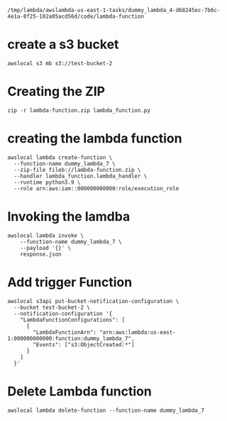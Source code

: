 ```
/tmp/lambda/awslambda-us-east-1-tasks/dummy_lambda_4-d68245ec-7b6c-4e1a-8f25-102a05acd56d/code/lambda-function
```

# create a s3 bucket
```
awslocal s3 mb s3://test-bucket-2 
```

# Creating the ZIP 
```
zip -r lambda-function.zip lambda_function.py
```

# creating the lambda function 
```
awslocal lambda create-function \
  --function-name dummy_lambda_7 \
  --zip-file fileb://lambda-function.zip \
  --handler lambda_function.lambda_handler \
  --runtime python3.9 \
  --role arn:aws:iam::000000000000:role/execution_role
```

# Invoking the lamdba 

```
awslocal lambda invoke \
    --function-name dummy_lambda_7 \
    --payload '{}' \
    response.json
```


# Add trigger Function 
```
awslocal s3api put-bucket-notification-configuration \
  --bucket test-bucket-2 \
  --notification-configuration '{
    "LambdaFunctionConfigurations": [
      {
        "LambdaFunctionArn": "arn:aws:lambda:us-east-1:000000000000:function:dummy_lambda_7",
        "Events": ["s3:ObjectCreated:*"]
      }
    ]
  }'
```

# Delete Lambda function 
```
awslocal lambda delete-function --function-name dummy_lambda_7
```